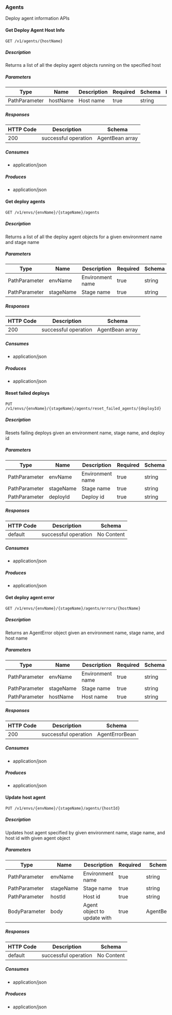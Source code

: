 ### Agents

Deploy agent information APIs

#### Get Deploy Agent Host Info
```
GET /v1/agents/{hostName}
```

##### Description

Returns a list of all the deploy agent objects running on the specified host

##### Parameters
|Type|Name|Description|Required|Schema|Default|
|----|----|----|----|----|----|
|PathParameter|hostName|Host name|true|string||


##### Responses
|HTTP Code|Description|Schema|
|----|----|----|
|200|successful operation|AgentBean array|


##### Consumes

* application/json

##### Produces

* application/json

#### Get deploy agents
```
GET /v1/envs/{envName}/{stageName}/agents
```

##### Description

Returns a list of all the deploy agent objects for a given environment name and stage name

##### Parameters
|Type|Name|Description|Required|Schema|Default|
|----|----|----|----|----|----|
|PathParameter|envName|Environment name|true|string||
|PathParameter|stageName|Stage name|true|string||


##### Responses
|HTTP Code|Description|Schema|
|----|----|----|
|200|successful operation|AgentBean array|


##### Consumes

* application/json

##### Produces

* application/json

#### Reset failed deploys
```
PUT /v1/envs/{envName}/{stageName}/agents/reset_failed_agents/{deployId}
```

##### Description

Resets failing deploys given an environment name, stage name, and deploy id

##### Parameters
|Type|Name|Description|Required|Schema|Default|
|----|----|----|----|----|----|
|PathParameter|envName|Environment name|true|string||
|PathParameter|stageName|Stage name|true|string||
|PathParameter|deployId|Deploy id|true|string||


##### Responses
|HTTP Code|Description|Schema|
|----|----|----|
|default|successful operation|No Content|


##### Consumes

* application/json

##### Produces

* application/json

#### Get deploy agent error
```
GET /v1/envs/{envName}/{stageName}/agents/errors/{hostName}
```

##### Description

Returns an AgentError object given an environment name, stage name, and host name

##### Parameters
|Type|Name|Description|Required|Schema|Default|
|----|----|----|----|----|----|
|PathParameter|envName|Environment name|true|string||
|PathParameter|stageName|Stage name|true|string||
|PathParameter|hostName|Host name|true|string||


##### Responses
|HTTP Code|Description|Schema|
|----|----|----|
|200|successful operation|AgentErrorBean|


##### Consumes

* application/json

##### Produces

* application/json

#### Update host agent
```
PUT /v1/envs/{envName}/{stageName}/agents/{hostId}
```

##### Description

Updates host agent specified by given environment name, stage name, and host id with given agent object

##### Parameters
|Type|Name|Description|Required|Schema|Default|
|----|----|----|----|----|----|
|PathParameter|envName|Environment name|true|string||
|PathParameter|stageName|Stage name|true|string||
|PathParameter|hostId|Host id|true|string||
|BodyParameter|body|Agent object to update with|true|AgentBean||


##### Responses
|HTTP Code|Description|Schema|
|----|----|----|
|default|successful operation|No Content|


##### Consumes

* application/json

##### Produces

* application/json

